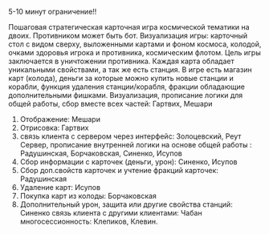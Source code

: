 5-10 минут ограничение!!

Пошаговая стратегическая карточная игра космической тематики на двоих. Противником может быть бот. Визуализация игры: карточный стол с видом сверху, выложенными картами и фоном космоса, колодой, очками здоровья игрока и противника, космическим флотом.
Цель игры заключается в уничтожении противника. Каждая карта обладает уникальными свойствами, а так же есть станция. В игре есть магазин карт (колода), деньги за которые можно купить новые станции и корабли, функция удаления станции/корабля, фракции обладающие дополнительными фишками.
Визуализация, прописание логики для общей работы, сбор вместе всех частей: Гартвих, Мешари
1. Отображение: Мешари
2. Отрисовка: Гартвих
3. связь клиента с сервером через интерфейс: Золоцевский, Реут
Сервер, прописание внутренней логики на основе общей работы : Радушинская, Борчаковская, Синенко, Исупов
1. Сбор информации с карточек (деньги, урон): Синенко, Исупов
2. Сбор доп.свойств карточек и учтение фракций карточек: Радушинская
3. Удаление карт: Исупов
4. Покупка карт из колоды: Борчаковская
5. Дополнительный урон, защита или другие свойства станций: Синенко
связь клиента с другими клиентами: Чабан
многосессионность: Клепиков, Клевин.




